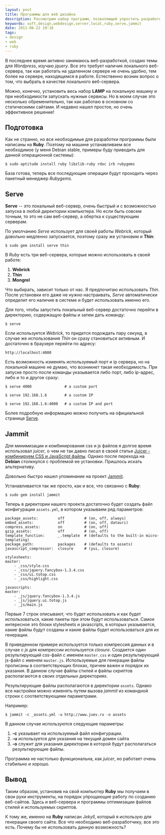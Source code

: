 ```yaml
---
layout: post
title: Программы для веб дизайна
description: Рассмотрим набор программ, позволяющий упростить разработку веб-сайтов.
keywords: soft,design,webdesign,server,local,ruby,serve,jammit
date: 2011-06-22 19:16
tags:
- design
- web
- ruby
---
```

В последнее время активно занимаюсь веб-разработкой, создаю темы для *Wordpress*, изучаю *jquery*. Все это требует наличия локального веб-сервера, так как работать на удаленном сервере не очень удобно, тем более на сервере, находящемся в работе. Естественно возник вопрос о том, что выбрать в качестве локального веб-сервера.

Можно, конечно, установить весь набор **LAMP** на локальную машину и при необходимости запускать нужные сервисы. Но в моем случае это несколько обременительно, так как работаю в основном со статическими сайтами. И недавно нашел простое, но очень эффективное решение!

## Подготовка

Как не странно, но все необходимые для разработки программы были написаны на **Ruby**. Поэтому на машине устанавливаем все необходимое (у меня Debian stable, примеры буду приводить для данной операционной системы):

    $ sudo aptitude install ruby libzlib-ruby rdoc irb rubygems

База готова, теперь все последующие операции будут проходить через пакетный менеджер *Rubygems*.

## Serve

**Serve** -- это локальный веб-сервер, очень быстрый и с возможностью запуска в любой директории компьютера. Но если быть совсем точным, то это не сам веб-сервер, а обертка к существующим серверам.

По умолчанию *Serve* использует для своей работы *Webrick*, который довольно медленно запускается, поэтому сразу же установим и **Thin**:

    $ sudo gem install serve thin

В *Ruby* есть три веб-сервера, которые можно использовать в своей работе:

1. **Webrick**
2. **Thin**
3. **Mongrel**

Что выбирать, зависит только от нас. Я предпочитаю использовать *Thin*. После установки его даже не нужно настраивать, *Serve* автоматически определит его наличие в системе и будет использовать именно его.

Для того, чтобы запустить локальный веб-сервер достаточно перейти в директорию, содержащую файлы и затем дать команду:

    $ serve

Если используется *Webrick*, то придется подождать пару секунд, в случае же использования *Thin* он сразу становиться активным. И достаточно в браузере перейти по адресу:

    http://localhost:4000

Есть возможность изменять используемый порт и ip сервера, но на локальной машине не думаю, что возникнет такая необходимость. При запуске просто после команды указывается либо порт, либо ip-адрес, либо и то и другое сразу:

    $ serve 4000               # a custom port

    $ serve 192.168.1.6        # a custom IP

    $ serve 192.168.1.6:4000   # a custom IP and port

Более подробную информацию можно получить на официальной странице [Serve][1].

## Jammit

Для минимизации и комбинирования css и js файлов я долгое время использовал *juicer*, о чем не так давно писал в своей статье [Juicer - комбинируем CSS и JavaScript файлы][2]. Однако после перехода на **Debian** столкнулся с проблемой ее установки. Пришлось искать альтернативу.

Довольно быстро нашел упоминание на проект [Jammit][3].

Устанавливается так же просто, как и все, что связанно с **Ruby**:

    $ sudo gem install jammit

Теперь в директории нашего проекта достаточно будет создать файл конфигурации `assets.yml`, в котором указываем ряд параметров:

    package_assets:         off         # (on, off, always)
    embed_assets:           off         # (on, off, datauri)
    compress_assets:        on          # (on, off)
    gzip_assets:            off         # (on, off)
    template_function:      _.template  # (defaults to the built-in micro-templating)
    package_path:           packages    # (defaults to assets)
    javascript_compressor:  closure     # (yui, closure)

    stylesheets:
    master:
        - _css/style.css
        - _css/jquery.fancybox-1.3.4.css
        - _css/ui.totop.css
        - _css/highlight.css

    javascripts:
    master:
        - _js/jquery.fancybox-1.3.4.js
        - _js/jquery.ui.totop.js
        - _js/main.js

Первые 7 строк описывают, что будет использовать и как будет использоваться, какие пакеты при этом будут использоваться. Самое интересное это блоки stylesheets и javascripts, в которых указывается, какие файлы будут созданы и какие файлы будет использоваться для их генерации.

В приведенном примере используется только компрессия данных и в случае с *js* для компрессии используется *closure*. Создается один результирующий css-файл с именем `master.css` и один результирующий js-файл с именем `master.js`. Используемые для генерации файлы прописаны в соответствующих блоках, причем важен и порядок их указания. В данном случае файлы стилей и файлы скриптов располагаются в своих отдельных директориях.

Результирующие файлы располагаются в директории `assets`. Однако все настройки можно изменять путем вызова *jammit* из командной строки с соответствующими параметрами.

Например:

    $ jammit -c _assets.yml -u http://www.juev.ru -o assets

В данном случае используются следующие параметры:

1. **-c** указывает на используемый файл конфигурации.
2. **-u** используется для указания на текущий домен сайта
3. **-o** служит для указания директории в которой будут располагаться результирующие файлы.

Программа не настолько функциональна, как *juicer*, но работает очень стабильно и хорошо.

## Вывод

Таким образом, установив на свой компьютер **Ruby** мы получаем в свои руки инструменты, на порядок упрощающие работу по созданию веб-сайтов. Здесь и веб-сервера и программы оптимизации файлов стилей и используемых скриптов.

К тому же, именно на **Ruby** написан *Jekyll*, который я использую для генерации своего сайта. Все что необходимо веб-разработчику, все это есть. Почему бы не использовать данную возможность?

[1]: https://github.com/jlong/serve "jlong/serve - Github"
[2]: http://www.juev.ru/2011/03/09/minify-and-combine-js-css-file/
    "Juicer - комбинируем CSS и JavaScript файлы"
[3]: http://documentcloud.github.com/jammit/
    "Jammit: Industrial Strength Asset Packaging for Rails"
